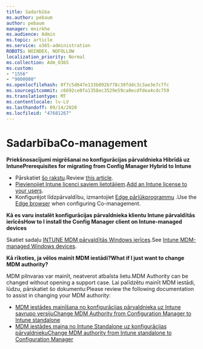 ```yaml
---
title: Sadarbība
ms.author: pebaum
author: pebaum
manager: mnirkhe
ms.audience: Admin
ms.topic: article
ms.service: o365-administration
ROBOTS: NOINDEX, NOFOLLOW
localization_priority: Normal
ms.collection: Adm_O365
ms.custom:
- "1556"
- "9000080"
ms.openlocfilehash: 0f7c5d647e133b092b778c39fddc3c3ae3e7c7fc
ms.sourcegitcommit: c6692ce0fa1358ec3529e59ca0ecdfdea4cdc759
ms.translationtype: MT
ms.contentlocale: lv-LV
ms.lasthandoff: 09/14/2020
ms.locfileid: "47681267"
---
```

# <a name="co-management"></a><span data-ttu-id="124c7-102">Sadarbība</span><span class="sxs-lookup"><span data-stu-id="124c7-102">Co-management</span></span>

<span data-ttu-id="124c7-103">**Priekšnosacījumi migrēšanai no konfigurācijas pārvaldnieka Hibrīdā uz Intune**</span><span class="sxs-lookup"><span data-stu-id="124c7-103">**Prerequisites for migrating from Config Manager Hybrid to Intune**</span></span>

- <span data-ttu-id="124c7-104">Pārskatiet [šo rakstu](https://docs.microsoft.com/configmgr/mdm/deploy-use/migrate-hybridmdm-to-intunesa).</span><span class="sxs-lookup"><span data-stu-id="124c7-104">Review [this article](https://docs.microsoft.com/configmgr/mdm/deploy-use/migrate-hybridmdm-to-intunesa).</span></span>
- <span data-ttu-id="124c7-105">[Pievienojiet Intune licenci saviem lietotājiem](https://docs.microsoft.com/intune/licenses-assign).</span><span class="sxs-lookup"><span data-stu-id="124c7-105">[Add an Intune license to your users](https://docs.microsoft.com/intune/licenses-assign).</span></span>
- <span data-ttu-id="124c7-106">Konfigurējot līdzpārvaldību, izmantojiet [Edge pārlūkprogrammu](https://www.microsoft.com/windows/microsoft-edge) .</span><span class="sxs-lookup"><span data-stu-id="124c7-106">Use the [Edge browser](https://www.microsoft.com/windows/microsoft-edge) when configuring Co-management.</span></span>

<span data-ttu-id="124c7-107">**Kā es varu instalēt konfigurācijas pārvaldnieka klientu Intune pārvaldītās ierīcēs**</span><span class="sxs-lookup"><span data-stu-id="124c7-107">**How to I install the Config Manager client on Intune-managed devices**</span></span>

<span data-ttu-id="124c7-108">Skatiet sadaļu [INTUNE MDM pārvaldītās Windows ierīces](https://docs.microsoft.com/configmgr/core/clients/deploy/deploy-clients-to-windows-computers#bkmk_mdm).</span><span class="sxs-lookup"><span data-stu-id="124c7-108">See [Intune MDM-managed Windows devices](https://docs.microsoft.com/configmgr/core/clients/deploy/deploy-clients-to-windows-computers#bkmk_mdm).</span></span>

<span data-ttu-id="124c7-109">**Kā rīkoties, ja vēlos mainīt MDM iestādi?**</span><span class="sxs-lookup"><span data-stu-id="124c7-109">**What if I just want to change MDM authority?**</span></span>

<span data-ttu-id="124c7-110">MDM pilnvaras var mainīt, neatverot atbalsta lietu.</span><span class="sxs-lookup"><span data-stu-id="124c7-110">MDM Authority can be changed without opening a support case.</span></span> <span data-ttu-id="124c7-111">Lai palīdzētu mainīt MDM iestādi, lūdzu, pārskatiet šo dokumentu:</span><span class="sxs-lookup"><span data-stu-id="124c7-111">Please review the following documentation to assist in changing your MDM authority:</span></span>

- [<span data-ttu-id="124c7-112">MDM iestādes mainīšana no konfigurācijas pārvaldnieka uz Intune savrupo versiju</span><span class="sxs-lookup"><span data-stu-id="124c7-112">Change MDM Authority from Configuration Manager to Intune standalone</span></span>](https://docs.microsoft.com/configmgr/mdm/deploy-use/migrate-change-mdm-authority)
- [<span data-ttu-id="124c7-113">MDM iestādes maiņa no Intune Standalone uz konfigurācijas pārvaldnieku</span><span class="sxs-lookup"><span data-stu-id="124c7-113">Change MDM authority from Intune standalone to Configuration Manager</span></span>](https://docs.microsoft.com/configmgr/mdm/deploy-use/change-mdm-authority)
